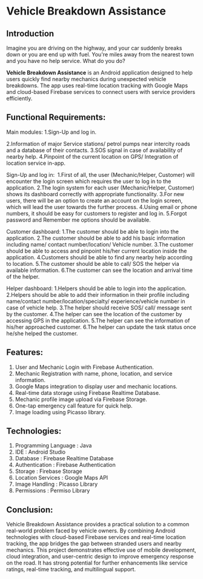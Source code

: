 # Vehicle Breakdown Assistance

## Introduction

Imagine you are driving on the highway, and your car suddenly breaks down or you are end up with fuel. You're miles away from the nearest town and you have no help service. What do you do?

**Vehicle Breakdown Assistance** is an Android application designed to help users quickly find nearby mechanics during unexpected vehicle breakdowns. The app uses real-time location tracking with Google Maps and cloud-based Firebase services to connect users with service providers efficiently.

## Functional Requirements:
Main modules:
1.Sign-Up and log in.

2.Information of major Service stations/ petrol pumps near intercity roads and a database of their contacts.
3.SOS signal in case of availability of nearby help.
4.Pinpoint of the current location on GPS/ Integration of location service in-app.

Sign-Up and log in: 
1.First of all, the user (Mechanic/Helper, Customer) will encounter the login screen which requires the user to log in to the application.
2.The login system for each user (Mechanic/Helper, Customer) shows its dashboard correctly with appropriate functionality.
3.For new users, there will be an option to create an account on the login screen, which will lead the user towards the further process. 
4.Using email or phone numbers, it should be easy for customers to register and log in.
5.Forgot password and Remember me options should be available.

Customer dashboard:
1.The customer should be able to login into the application.
2.The customer should be able to add his basic information including name/ contact number/location/ Vehicle number. 
3.The customer should be able to access and pinpoint his/her current location inside the application.
4.Customers should be able to find any nearby help according to location.
5.The customer should be able to call/ SOS the helper via available information.
6.The customer can see the location and arrival time of the helper.

Helper dashboard:
1.Helpers should be able to login into the application.
2.Helpers should be able to add their information in their profile including name/contact number/location/specialty/ experience/vehicle number in case of vehicle help.
3.The helper should receive SOS/ call/ message sent by the customer.
4.The helper can see the location of the customer by accessing GPS in the application.
5.The helper can see the information of his/her approached customer.
6.The helper can update the task status once he/she helped the customer.

##  Features:
1. User and Mechanic Login with Firebase Authentication.
2. Mechanic Registration with name, phone, location, and service information.
3. Google Maps integration to display user and mechanic locations.
4. Real-time data storage using Firebase Realtime Database.
5. Mechanic profile image upload via Firebase Storage.
6. One-tap emergency call feature for quick help.
7. Image loading using Picasso library.

## Technologies:
1. Programming Language : Java
2. IDE                  : Android Studio
3. Database             : Firebase Realtime Database
4. Authentication       : Firebase Authentication
5. Storage              : Firebase Storage
6. Location Services    : Google Maps API
7. Image Handling       : Picasso Library
8. Permissions          : Permiso Library

## Conclusion:
Vehicle Breakdown Assistance provides a practical solution to a common real-world problem faced by vehicle owners. By combining Android technologies with cloud-based Firebase services and real-time location tracking, the app bridges the gap between stranded users and nearby mechanics. This project demonstrates effective use of mobile development, cloud integration, and user-centric design to improve emergency response on the road. It has strong potential for further enhancements like service ratings, real-time tracking, and multilingual support.

